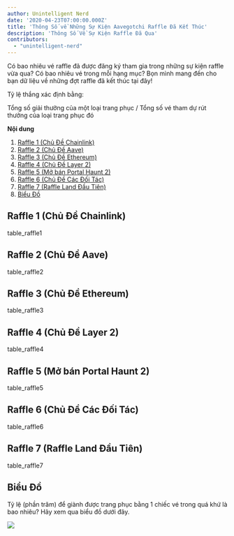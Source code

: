 ```yaml
---
author: Unintelligent Nerd
date: '2020-04-23T07:00:00.000Z'
title: 'Thông Số về Những Sự Kiện Aavegotchi Raffle Đã Kết Thúc'
description: 'Thông Số Về Sự Kiện Raffle Đã Qua'
contributors:
  - "unintelligent-nerd"
---
```


Có bao nhiêu vé raffle đã được đăng ký tham gia trong những sự kiện raffle vừa qua? Có bao nhiêu vé trong mỗi hạng mục? Bọn mình mang đến cho bạn dữ liệu về những đợt raffle đã kết thúc tại đây!

Tỷ lệ thắng xác định bằng:

Tổng số giải thưởng của một loại trang phục / Tổng số vé tham dự rút thưởng của loại trang phục đó

<div class="contentsBox">

**Nội dung**

<ol>
<li><a href=#raffle-1--chainlink-theme->Raffle 1 (Chủ Đề Chainlink)</a></li>
<li><a href=#raffle-2--aave-theme->Raffle 2 (Chủ Đề Aave)</a></li>
<li><a href=#raffle-3--ethereum-theme->Raffle 3 (Chủ Đề Ethereum)</a></li>
<li><a href=#raffle-4--layer-2-theme->Raffle 4 (Chủ Đề Layer 2)</a></li>
<li><a href=#raffle-5--haunt-2-portal-drop->Raffle 5 (Mở bán Portal Haunt 2)</a></li>
<li><a href=#raffle-6--partnerships-theme->Raffle 6 (Chủ Đề Các Đối Tác)</a></li>
<li><a href=#raffle-7--1st-land-raffle->Raffle 7 (Raffle Land Đầu Tiên)</a></li>
<li><a href=#chart>Biểu Đồ</a></li>
</ol>

</div>

## Raffle 1 (Chủ Đề Chainlink)
table_raffle1

## Raffle 2 (Chủ Đề Aave)
table_raffle2

## Raffle 3 (Chủ Đề Ethereum)
table_raffle3

## Raffle 4 (Chủ Đề Layer 2)
table_raffle4

## Raffle 5 (Mở bán Portal Haunt 2)
table_raffle5

## Raffle 6 (Chủ Đề Các Đối Tác)
table_raffle6

## Raffle 7 (Raffle Land Đầu Tiên)
table_raffle7

## Biểu Đồ

Tỷ lệ (phần trăm) để giành được trang phục bằng 1 chiếc vé trong quá khứ là bao nhiêu? Hãy xem qua biểu đồ dưới đây.

<img src="/raffles-stats/raffle-stats-chart.png" />
